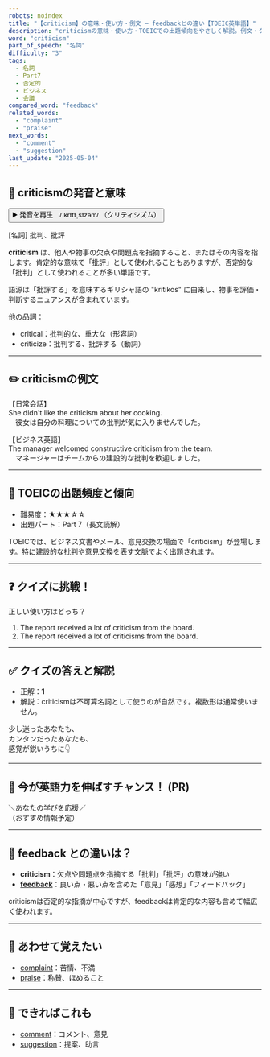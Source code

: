 ```yaml
---
robots: noindex
title: "【criticism】の意味・使い方・例文 ― feedbackとの違い【TOEIC英単語】"
description: "criticismの意味・使い方・TOEICでの出題傾向をやさしく解説。例文・クイズ付きでfeedbackとの違いもわかりやすく学べます。"
word: "criticism"
part_of_speech: "名詞"
difficulty: "3"
tags:
  - 名詞
  - Part7
  - 否定的
  - ビジネス
  - 会議
compared_word: "feedback"
related_words:
  - "complaint"
  - "praise"
next_words:
  - "comment"
  - "suggestion"
last_update: "2025-05-04"
---
```


## 🔰 criticismの発音と意味

<button class="play-audio" onclick="playTTS('criticism')">
  <span class="play-audio-main">
    ▶️ 発音を再生　/ˈkrɪtɪˌsɪzəm/
  </span>
  <span class="play-audio-sub">
    （クリティシズム）
  </span>
</button>

[名詞] 批判、批評

**criticism** は、他人や物事の欠点や問題点を指摘すること、またはその内容を指します。肯定的な意味で「批評」として使われることもありますが、否定的な「批判」として使われることが多い単語です。

語源は「批評する」を意味するギリシャ語の "kritikos" に由来し、物事を評価・判断するニュアンスが含まれています。

他の品詞：  
- critical：批判的な、重大な（形容詞）
- criticize：批判する、批評する（動詞）

---

## ✏️ criticismの例文

【日常会話】  
She didn't like the criticism about her cooking.  
　彼女は自分の料理についての批判が気に入りませんでした。

【ビジネス英語】  
The manager welcomed constructive criticism from the team.  
　マネージャーはチームからの建設的な批判を歓迎しました。

---

## 🎯 TOEICの出題頻度と傾向

- 難易度：★★★☆☆
- 出題パート：Part 7（長文読解）

TOEICでは、ビジネス文書やメール、意見交換の場面で「criticism」が登場します。特に建設的な批判や意見交換を表す文脈でよく出題されます。

---

## ❓ クイズに挑戦！

正しい使い方はどっち？

1. The report received a lot of criticism from the board.  
2. The report received a lot of criticisms from the board.

---

## ✅ クイズの答えと解説

- 正解：**1**
- 解説：criticismは不可算名詞として使うのが自然です。複数形は通常使いません。

少し迷ったあなたも、  
カンタンだったあなたも、  
感覚が鋭いうちに👇️

---

## 🚀 今が英語力を伸ばすチャンス！ (PR)

<div class="info-center">
＼あなたの学びを応援／<br>  
（おすすめ情報予定）
</div>

---

## 🤔  feedback との違いは？

- **criticism**：欠点や問題点を指摘する「批判」「批評」の意味が強い
- **[feedback](/word/feedback/)**：良い点・悪い点を含めた「意見」「感想」「フィードバック」

criticismは否定的な指摘が中心ですが、feedbackは肯定的な内容も含めて幅広く使われます。

---

## 🧩 あわせて覚えたい

- [complaint](/word/complaint/)：苦情、不満
- [praise](/word/praise/)：称賛、ほめること

---

## 📖 できればこれも

- [comment](/word/comment/)：コメント、意見
- [suggestion](/word/suggestion/)：提案、助言

<!-- cvid: aid06_bid37 -->
